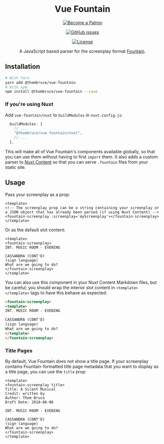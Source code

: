 <h1 id="fountain-js" align="center">Vue Fountain</h1>

<p align="center"><a href="https://www.patreon.com/thombruce"><img src="https://c5.patreon.com/external/logo/become_a_patron_button.png" alt="Become a Patron"></a></p>

<p align="center"><a href="https://github.com/thombruce/vue-fountain/issues"><img src="https://img.shields.io/github/issues-raw/thombruce/vue-fountain?logo=github" alt="GitHub issues"></a></p>

<p align="center"><a href="LICENSE"><img src="https://img.shields.io/badge/license-MIT-green.svg" alt="License"></a></p>

<p align="center">A JavaScript based parser for the screenplay format <a href="https://fountain.io/">Fountain</a>.</p>

## Installation

```sh
# With Yarn
yarn add @thombruce/vue-fountain
# With npm
npm install @thombruce/vue-fountain --save
```

### If you're using Nuxt

Add `vue-fountain/nuxt` to `buildModules` in `nuxt.config.js`:

```js
  buildModules: [
    // ...
    "@thombruce/vue-fountain/nuxt",
    // ...
  ],
```

This will make all of Vue Fountain's components available globally, so that you can use them without having to first `import` them. It also adds a custom parser to [Nuxt Content](https://content.nuxtjs.org/) so that you can serve `.fountain` files from your static site.

## Usage

Pass your screenplay as a prop:

```vue
<template>
<!-- The screenplay prop can be a string containing your screenplay or
a JSON object that has already been parsed (if using Nuxt Content) -->
<fountain-screenplay :screenplay='myScreenplay'></fountain-screenplay>
</template>
```

Or as the default slot content:

```vue
<template>
<fountain-screenplay>
INT. MUSIC ROOM - EVENING

CASSANDRA (CONT'D)
(sign language)
What are we going to do?
</fountain-screenplay>
</template>
```

You can also use this component in your Nuxt Content Markdown files, but be careful; you should wrap the interior slot content in `<template></template>` tags to have this behave as expected:

```md
<fountain-screenplay>
<template>
INT. MUSIC ROOM - EVENING

CASSANDRA (CONT'D)
(sign language)
What are we going to do?
</template>
</fountain-screenplay>
```

### Title Pages

By default, Vue Fountain does not show a title page. If your screenplay contains Fountain-formatted title page metadata that you want to display as a title page, you can use the `title` prop:

```vue
<template>
<fountain-screenplay title>
Title: A Silent Musical
Credit: written by
Author: Thom Bruce
Draft Date: 2010-06-06

INT. MUSIC ROOM - EVENING

CASSANDRA (CONT'D)
(sign language)
What are we going to do?
</fountain-screenplay>
</template>
```